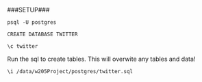 ###SETUP###



```
psql -U postgres

CREATE DATABASE TWITTER

\c twitter
```

Run the sql to create tables. This will overwite any tables and data!

```
\i /data/w205Project/postgres/twitter.sql
```